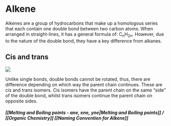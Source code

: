# Alkene
Alkenes are a group of hydrocarbons that make up a homologous series that each contain one double bond between two carbon atoms. When arranged in straight-lines, it has a general formula of: C<sub>n</sub>H<sub>2n</sub>. However, due to the nature of the double bond, they have a key difference from alkanes.
## Cis and trans
<img src="https://mint-garden.netlify.app/assets/Cis-Trans.png" style="max-width:100%;height:auto">

Unlike single bonds, double bonds cannot be rotated, thus, there are difference depending on which way the parent chain continues. These are cis and trans isomers. Cis isomers have the parent chain on the same “side” of the double bond, whilst trans isomers continue the parent chain on opposite sides.

##### [[Melting and Boiling points - ane, ene, yne|Melting and Boiling points]] / [[Organic Chemistry]] [[Naming Convention for Alkene]]